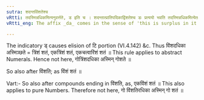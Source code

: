 ```yaml
---
sutra: शदन्तविंशतेश्च
vRtti: तदस्मिन्नधिकमित्यनुवर्त्तते, ड इति च । शदन्तात्प्रातिपदिकाद्विंशतेश्च डः प्रत्ययो भवति तदस्मिन्नधिकमित्येतस्मिन्विषये ॥
vRtti_eng: The affix _da_ comes in the sense of 'this is surplus in it', after a Numeral ending in शत् and after विंशति; with the elision of अत् and अति ॥

---
```

The indicatory ड् causes elision of टि portion (VI.4.142) &c. Thus विंशदधिका अस्मिञ्छते = त्रिंशं शतं, एकत्रिंशं शतं, एकचत्वारिंशं शतं ॥ This rule applies to abstract Numerals. Hence not here, गोत्रिंशदधिका अस्मिन् गोशते ॥

So also after विंशति; as विंशं शतं ॥

Vart:- So also after compounds ending in विंशति, as, एकविंशं शतं ॥ This also applies to pure Numbers. Therefore not here, गो विंशतिरधिका अस्मिन् गो शतं ॥